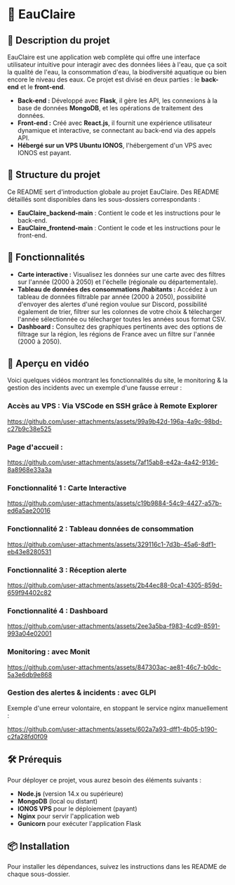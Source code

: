 # 🌊 EauClaire 

## 📝 Description du projet

EauClaire est une application web complète qui offre une interface utilisateur intuitive pour interagir avec des données liées à l'eau, que ça soit la qualité de l'eau, la consommation d'eau, la biodiversité aquatique ou bien encore le niveau des eaux. Ce projet est divisé en deux parties : le **back-end** et le **front-end**.

- **Back-end :** Développé avec **Flask**, il gère les API, les connexions à la base de données **MongoDB**, et les opérations de traitement des données.
- **Front-end :** Créé avec **React.js**, il fournit une expérience utilisateur dynamique et interactive, se connectant au back-end via des appels API.
- **Hébergé sur un VPS Ubuntu IONOS**, l'hébergement d'un VPS avec IONOS est payant.

## 📁 Structure du projet

Ce README sert d'introduction globale au projet EauClaire. Des README détaillés sont disponibles dans les sous-dossiers correspondants :

- **EauClaire_backend-main** : Contient le code et les instructions pour le back-end.
- **EauClaire_frontend-main** : Contient le code et les instructions pour le front-end.
  
## 🚀 Fonctionnalités

- **Carte interactive :** Visualisez les données sur une carte avec des filtres sur l'année (2000 à 2050) et l'échelle (régionale ou départementale).
- **Tableau de données des consommations /habitants :** Accédez à un tableau de données filtrable par année (2000 à 2050), possibilité d'envoyer des alertes d'uné region voulue sur Discord, possibilité également de trier, filtrer sur les colonnes de votre choix & télecharger l'année sélectionnée ou télecharger toutes les années sous format CSV.
- **Dashboard :** Consultez des graphiques pertinents avec des options de filtrage sur la région, les régions de France avec un filtre sur l'année (2000 à 2050).

## 🎥 Aperçu en vidéo

Voici quelques vidéos montrant les fonctionnalités du site, le monitoring & la gestion des incidents avec un exemple d'une fausse erreur :

###  Accès au VPS  : Via VSCode en SSH grâce à Remote Explorer

https://github.com/user-attachments/assets/99a9b42d-196a-4a9c-98bd-c27b9c38e525

###  Page d'accueil  :

https://github.com/user-attachments/assets/7af15ab8-e42a-4a42-9136-8a8968e33a3a

### Fonctionnalité 1 : Carte Interactive

https://github.com/user-attachments/assets/c19b9884-54c9-4427-a57b-ed6a5ae20016

### Fonctionnalité 2 : Tableau données de consommation

https://github.com/user-attachments/assets/329116c1-7d3b-45a6-8df1-eb43e8280531

### Fonctionnalité 3 : Réception alerte

https://github.com/user-attachments/assets/2b44ec88-0ca1-4305-859d-659f94402c82

### Fonctionnalité 4 : Dashboard

https://github.com/user-attachments/assets/2ee3a5ba-f983-4cd9-8591-993a04e02001

### Monitoring : avec Monit

https://github.com/user-attachments/assets/847303ac-ae81-46c7-b0dc-5a3e6db9e868

### Gestion des alertes & incidents : avec GLPI 

Exemple d'une erreur volontaire, en stoppant le service nginx manuellement :

https://github.com/user-attachments/assets/602a7a93-dff1-4b05-b190-c2fa28fd0f09

## 🛠 Prérequis

Pour déployer ce projet, vous aurez besoin des éléments suivants :

- **Node.js** (version 14.x ou supérieure)
- **MongoDB** (local ou distant)
- **IONOS VPS** pour le déploiement (payant)
- **Nginx** pour servir l'application web
- **Gunicorn** pour exécuter l'application Flask

## 📦 Installation

Pour installer les dépendances, suivez les instructions dans les README de chaque sous-dossier. 


